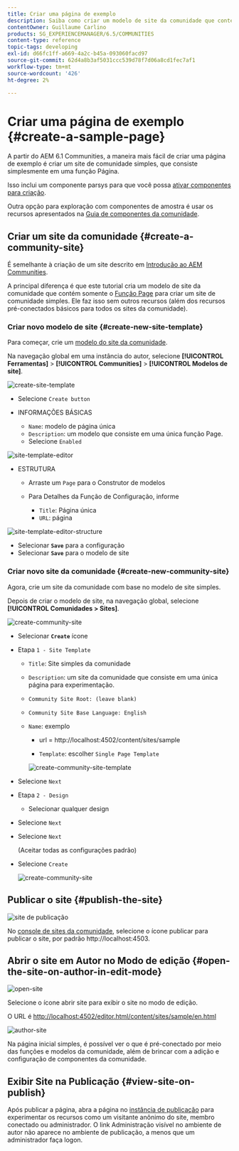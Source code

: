 ```yaml
---
title: Criar uma página de exemplo
description: Saiba como criar um modelo de site da comunidade que contenha apenas a função Página, que pode ajudá-lo a criar um site da comunidade simples.
contentOwner: Guillaume Carlino
products: SG_EXPERIENCEMANAGER/6.5/COMMUNITIES
content-type: reference
topic-tags: developing
exl-id: d66fc1ff-a669-4a2c-b45a-093060facd97
source-git-commit: 62d4a8b3af5031ccc539d78f7d06a8cd1fec7af1
workflow-type: tm+mt
source-wordcount: '426'
ht-degree: 2%

---
```


# Criar uma página de exemplo {#create-a-sample-page}

A partir do AEM 6.1 Communities, a maneira mais fácil de criar uma página de exemplo é criar um site de comunidade simples, que consiste simplesmente em uma função Página.

Isso inclui um componente parsys para que você possa [ativar componentes para criação](basics.md#accessing-communities-components).

Outra opção para exploração com componentes de amostra é usar os recursos apresentados na [Guia de componentes da comunidade](components-guide.md).

## Criar um site da comunidade {#create-a-community-site}

É semelhante à criação de um site descrito em [Introdução ao AEM Communities](getting-started.md).

A principal diferença é que este tutorial cria um modelo de site da comunidade que contém somente o [Função Page](functions.md#page-function) para criar um site de comunidade simples. Ele faz isso sem outros recursos (além dos recursos pré-conectados básicos para todos os sites da comunidade).

### Criar novo modelo de site {#create-new-site-template}

Para começar, crie um [modelo do site da comunidade](sites.md).

Na navegação global em uma instância do autor, selecione **[!UICONTROL Ferramentas]** > **[!UICONTROL Communities]** > **[!UICONTROL Modelos de site]**.

![create-site-template](assets/create-site-template1.png)

* Selecione `Create button`
* INFORMAÇÕES BÁSICAS

   * `Name`: modelo de página única
   * `Description`: um modelo que consiste em uma única função Page.
   * Selecione `Enabled`

![site-template-editor](assets/site-template-editor.png)

* ESTRUTURA

   * Arraste um `Page` para o Construtor de modelos
   * Para Detalhes da Função de Configuração, informe

      * `Title`: Página única
      * `URL`: página

![site-template-editor-structure](assets/site-template-editor1.png)

* Selecionar **`Save`** para a configuração
* Selecionar **`Save`** para o modelo de site

### Criar novo site da comunidade {#create-new-community-site}

Agora, crie um site da comunidade com base no modelo de site simples.

Depois de criar o modelo de site, na navegação global, selecione **[!UICONTROL Comunidades > Sites]**.

![create-community-site](assets/create-community-site1.png)

* Selecionar **`Create`** ícone

* Etapa `1 - Site Template`

   * `Title`: Site simples da comunidade
   * `Description`: um site da comunidade que consiste em uma única página para experimentação.
   * `Community Site Root: (leave blank)`
   * `Community Site Base Language: English`
   * `Name`: exemplo

      * url = http://localhost:4502/content/sites/sample

      * `Template`: escolher `Single Page Template`

     ![create-community-site-template](assets/create-community-site-template.png)

* Selecione `Next`
* Etapa `2 - Design`

   * Selecionar qualquer design

* Selecione `Next`
* Selecione `Next`

  (Aceitar todas as configurações padrão)

* Selecione `Create`

  ![create-community-site](assets/create-community-site.png)

## Publicar o site {#publish-the-site}

![site de publicação](assets/publish-site.png)

No [console de sites da comunidade](sites-console.md), selecione o ícone publicar para publicar o site, por padrão http://localhost:4503.

## Abrir o site em Autor no Modo de edição {#open-the-site-on-author-in-edit-mode}

![open-site](assets/open-site.png)

Selecione o ícone abrir site para exibir o site no modo de edição.

O URL é [http://localhost:4502/editor.html/content/sites/sample/en.html](http://localhost:4502/editor.html/content/sites/sample/en.html)

![author-site](assets/author-site.png)

Na página inicial simples, é possível ver o que é pré-conectado por meio das funções e modelos da comunidade, além de brincar com a adição e configuração de componentes da comunidade.

## Exibir Site na Publicação {#view-site-on-publish}

Após publicar a página, abra a página no [instância de publicação](http://localhost:4503/content/sites/sample/en.html) para experimentar os recursos como um visitante anônimo do site, membro conectado ou administrador. O link Administração visível no ambiente de autor não aparece no ambiente de publicação, a menos que um administrador faça logon.
